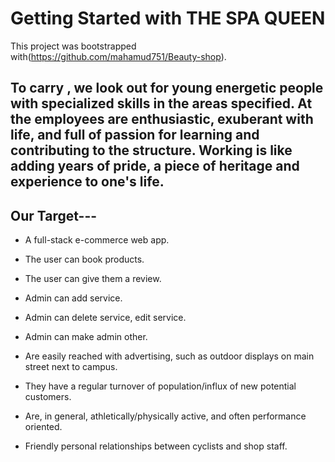 # Getting Started with THE SPA QUEEN

This project was bootstrapped with(https://github.com/mahamud751/Beauty-shop).

## To carry , we look out for young energetic people with specialized skills in the areas specified. At the employees are enthusiastic, exuberant with life, and full of passion for learning and contributing to the structure. Working is like adding years of pride, a piece of heritage and experience to one's life.

 

## Our Target---
* A full-stack e-commerce web app. 

* The user can book products.

* The user can give them a review.

* Admin can add service.

* Admin can delete service, edit service.

* Admin can make admin other.

* Are easily reached with advertising, such as outdoor displays on main street next to campus.

* They have a regular turnover of population/influx of new potential customers.

* Are, in general, athletically/physically active, and often performance oriented.

* Friendly personal relationships between cyclists and shop staff.